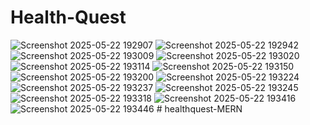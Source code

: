 ﻿# Health-Quest
![Screenshot 2025-05-22 192907](https://github.com/user-attachments/assets/8ca5e45a-dbd0-4899-a440-3359dc172779)
![Screenshot 2025-05-22 192942](https://github.com/user-attachments/assets/12020176-7d09-4314-96a4-26752e2563e2)
![Screenshot 2025-05-22 193009](https://github.com/user-attachments/assets/3caa84bb-a261-4bff-ba67-85d75e9e67cf)
![Screenshot 2025-05-22 193020](https://github.com/user-attachments/assets/817e734d-9c92-4402-be51-c93c8bf94de1)
![Screenshot 2025-05-22 193114](https://github.com/user-attachments/assets/3cd00971-1745-4b1e-86cb-c973ddc55e46)
![Screenshot 2025-05-22 193150](https://github.com/user-attachments/assets/8d47c79b-da56-42fa-bf55-299708ff06b9)
![Screenshot 2025-05-22 193200](https://github.com/user-attachments/assets/789362bc-729a-4615-b8f3-1b58edcd68ac)
![Screenshot 2025-05-22 193224](https://github.com/user-attachments/assets/660312bb-90a1-4286-8a95-902d1f57b4d3)
![Screenshot 2025-05-22 193237](https://github.com/user-attachments/assets/f94d576b-a25c-48e1-aa59-ed26ccb7f808)
![Screenshot 2025-05-22 193245](https://github.com/user-attachments/assets/74588856-877f-4727-b068-a98ce758ab61)
![Screenshot 2025-05-22 193318](https://github.com/user-attachments/assets/2fe4fe2b-f077-4ed4-98c4-a978387f2015)
![Screenshot 2025-05-22 193416](https://github.com/user-attachments/assets/4f6035b7-d6f9-4c65-9af5-33aefe0a7e8f)
![Screenshot 2025-05-22 193446](https://github.com/user-attachments/assets/0adc2bee-7666-4404-9991-2c2a97fffdc1)
#   h e a l t h q u e s t - M E R N  
 